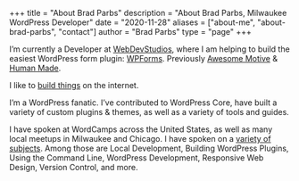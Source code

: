 +++
title = "About Brad Parbs"
description = "About Brad Parbs, Milwaukee WordPress Developer"
date = "2020-11-28"
aliases = ["about-me", "about-brad-parbs", "contact"]
author = "Brad Parbs"
type = "page"
+++

I’m currently a Developer at [WebDevStudios](https://webdevstudios.com), where I am helping to build the easiest WordPress form plugin: [WPForms](https://wpforms.com/). Previously [Awesome Motive](https://awesomemotive.com/) & [Human Made](https://humanmade.com).

I like to [build things](/projects/) on the internet.

I’m a WordPress fanatic. I’ve contributed to WordPress Core, have built a variety of custom plugins & themes, as well as a variety of tools and guides.

I have spoken at WordCamps across the United States, as well as many local meetups in Milwaukee and Chicago. I have spoken on a [variety of subjects](/projects/#talks-slides). Among those are Local Development, Building WordPress Plugins, Using the Command Line, WordPress Development, Responsive Web Design, Version Control, and more.
